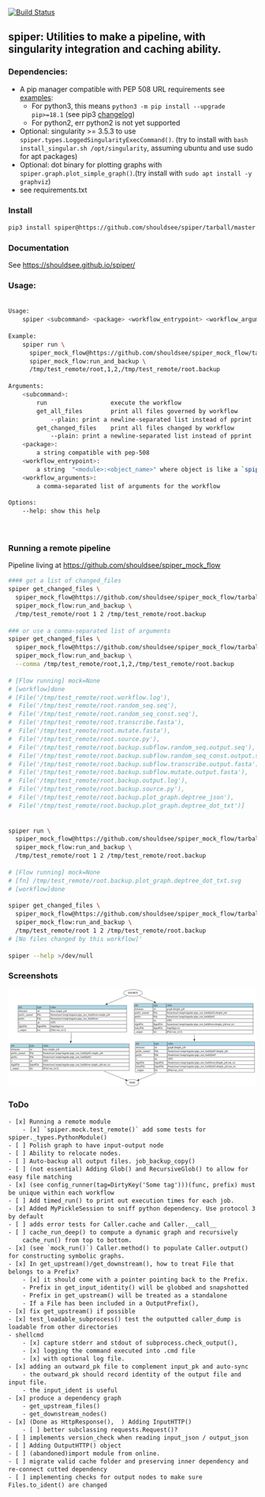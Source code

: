 
[![Build Status](https://travis-ci.com/shouldsee/spiper.svg?branch=master)](https://travis-ci.com/shouldsee/spiper)

## spiper: Utilities to make a pipeline, with singularity integration and caching ability.

### Dependencies:

- A pip manager compatible with PEP 508 URL requirements see [examples](https://www.python.org/dev/peps/pep-0508/#examples):
  - For python3, this means `python3 -m pip install --upgrade pip>=18.1` (see pip3 [changelog](https://pip.pypa.io/en/stable/news/#id245))
  - For python2, err python2 is not yet supported 
- Optional: singularity >= 3.5.3 to use `spiper.types.LoggedSingularityExecCommand()`. (try to install with `bash install_singular.sh /opt/singularity`, assuming ubuntu and use sudo for apt packages)
- Optional: dot binary for plotting graphs with `spiper.graph.plot_simple_graph()`.(try install with `sudo apt install -y graphviz`)
- see requirements.txt

### Install

```bash
pip3 install spiper@https://github.com/shouldsee/spiper/tarball/master --user
```

### Documentation

See https://shouldsee.github.io/spiper/

### Usage:

```bash

Usage:
	spiper <subcommand> <package> <workflow_entrypoint> <workflow_arguments>

Example:
	spiper run \
	  spiper_mock_flow@https://github.com/shouldsee/spiper_mock_flow/tarball/master \
	  spiper_mock_flow:run_and_backup \
	  /tmp/test_remote/root,1,2,/tmp/test_remote/root.backup

Arguments:
	<subcommand>:
		run                  execute the workflow
		get_all_files        print all files governed by workflow
			--plain: print a newline-separated list instead of pprint
		get_changed_files    print all files changed by workflow
			--plain: print a newline-separated list instead of pprint
	<package>:
		a string compatible with pep-508
	<workflow_entrypoint>:
		a string  "<module>:<object_name>" where object is like a `spipe.types.Node()`
	<workflow_arguments>:
		a comma-separated list of arguments for the workflow

Options:
	--help: show this help

	

```

### Running a remote pipeline

Pipeline living at https://github.com/shouldsee/spiper_mock_flow

```bash
#### get a list of changed_files
spiper get_changed_files \
  spiper_mock_flow@https://github.com/shouldsee/spiper_mock_flow/tarball/master \
  spiper_mock_flow:run_and_backup \
  /tmp/test_remote/root 1 2 /tmp/test_remote/root.backup

### or use a comma-separated list of arguments
spiper get_changed_files \
  spiper_mock_flow@https://github.com/shouldsee/spiper_mock_flow/tarball/master \
  spiper_mock_flow:run_and_backup \
  --comma /tmp/test_remote/root,1,2,/tmp/test_remote/root.backup

# [Flow running] mock=None
# [workflow]done
# [File('/tmp/test_remote/root.workflow.log'),
#  File('/tmp/test_remote/root.random_seq.seq'),
#  File('/tmp/test_remote/root.random_seq_const.seq'),
#  File('/tmp/test_remote/root.transcribe.fasta'),
#  File('/tmp/test_remote/root.mutate.fasta'),
#  File('/tmp/test_remote/root.source.py'),
#  File('/tmp/test_remote/root.backup.subflow.random_seq.output.seq'),
#  File('/tmp/test_remote/root.backup.subflow.random_seq_const.output.seq'),
#  File('/tmp/test_remote/root.backup.subflow.transcribe.output.fasta'),
#  File('/tmp/test_remote/root.backup.subflow.mutate.output.fasta'),
#  File('/tmp/test_remote/root.backup.output.log'),
#  File('/tmp/test_remote/root.backup.source.py'),
#  File('/tmp/test_remote/root.backup.plot_graph.deptree_json'),
#  File('/tmp/test_remote/root.backup.plot_graph.deptree_dot_txt')]


spiper run \
  spiper_mock_flow@https://github.com/shouldsee/spiper_mock_flow/tarball/master \
  spiper_mock_flow:run_and_backup \
  /tmp/test_remote/root 1 2 /tmp/test_remote/root.backup

# [Flow running] mock=None
# [fn] /tmp/test_remote/root.backup.plot_graph.deptree_dot_txt.svg
# [workflow]done

spiper get_changed_files \
  spiper_mock_flow@https://github.com/shouldsee/spiper_mock_flow/tarball/master \
  spiper_mock_flow:run_and_backup \
  /tmp/test_remote/root 1 2 /tmp/test_remote/root.backup
# [No files changed by this workflow]'

spiper --help >/dev/null

```

### Screenshots

![](./tests/test_downstream.node_only.dot.svg)



### ToDo
    - [x] Running a remote module
    	- [x] `spiper.mock.test_remote()` add some tests for spiper._types.PythonModule()
    - [ ] Polish graph to have input-output node
    - [ ] Ability to relocate nodes.
    - [ ] Auto-backup all output files. job_backup_copy()
    - [ ] (not essential) Adding Glob() and RecursiveGlob() to allow for easy file matching
	- [x] (see config_runner(tag=DirtyKey('Some tag')))(func, prefix) must be unique within each workflow
    - [ ] Add timed_run() to print out execution times for each job.
    - [x] Added MyPickleSession to sniff python dependency. Use protocol 3 by default
    - [ ] adds error tests for Caller.cache and Caller.__call__
    - [ ] cache_run_deep() to compute a dynamic graph and recursively 
        cache_run() from top to bottom.
    - [x] (see `mock_run()`) Caller.method() to populate Caller.output() for constructing symbolic graphs.
	- [x] In get_upstream()/get_downstream(), how to treat File that belongs to a Prefix?
		- [x] it should come with a pointer pointing back to the Prefix.
		- Prefix in get_input_identity() will be globbed and snapshotted
		- Prefix in get_upstream() will be treated as a standalone
		- If a File has been included in a OutputPrefix(), 
	- [x] fix get_upstream() if possible 
	- [x] test_loadable_subprocess() test the outputted caller_dump is loadable from other directories
	- shellcmd
		- [x] capture stderr and stdout of subprocess.check_output(), 
		- [x] logging the command executed into .cmd file
		- [x] with optional log file.  
	- [x] adding an outward_pk file to complement input_pk and auto-sync
		- the outward_pk should record identity of the output file and input file.
		- the input_ident is useful 
	- [x] produce a dependency graph
		- get_upstream_files()
		- get_downstream_nodes()
	- [x] (Done as HttpResponse(),  ) Adding InputHTTP() 
		- [ ] better subclassing requests.Request()?
	- [ ] implements version_check when reading input_json / output_json
	- [ ] Adding OutputHTTP() object 
	- [ ] (abandoned)import module from online.
	- [ ] migrate valid cache folder and preserving inner dependency and re-connect cutted dependency
	- [ ] implementing checks for output nodes to make sure Files.to_ident() are changed
